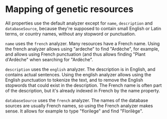 # Mapping of genetic resources

All properties use the default analyzer except for `name`, `description` and `databaseSource`, because
they're supposed to contain small English or Latin terms, or country names, without any stopword or punctuation.

`name` uses the `french` analyzer. Many resources have a French name. Using the french analyzer allows using "ardeche" 
to find "Ardèche", for example, and allows using French punctuation (and thus allows finding "Plant d'Ardèche" when
searching for "Ardèche".

`description` uses the `english` analyzer. The description is in English, and contains actual sentences. Using the 
english analyzer allows using the English punctuation to tokenize the text, and to remove the English stopwords that
could exist in the description. The French name is often part of the description, but it's already indexed in French 
by the name property.

`databaseSource` uses the `french` analyzer. The names of the database sources are usually French names, so using the 
French analyzer makes sense. It allows for example to type "florilege" and find "Florilège".
